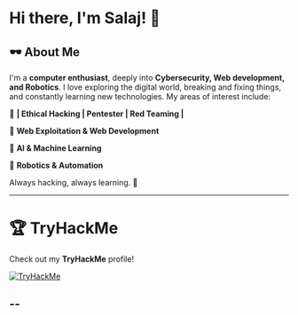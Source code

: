 # Hi there, I'm Salaj! 👋

## 🕶️ About Me
I'm a **computer enthusiast**, deeply into **Cybersecurity, Web development, and Robotics**. I love exploring the digital world, breaking and fixing things, and constantly learning new technologies. My areas of interest include:

🔹 **| Ethical Hacking | Pentester | Red Teaming |**

🔹 **Web Exploitation & Web Development**

🔹 **AI & Machine Learning**

🔹 **Robotics & Automation**

Always hacking, always learning. 🚀

---

# 🏆 TryHackMe
Check out my **TryHackMe** profile!

[![TryHackMe](https://tryhackme-badges.s3.amazonaws.com/SalajS.png?update=26s.com/SalajS.png)](https://tryhackme.com/p/SalajS)

--
---

